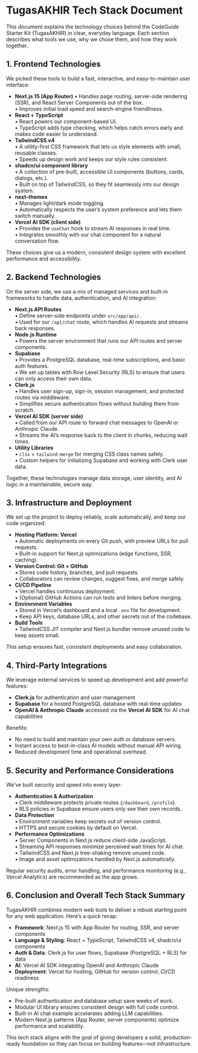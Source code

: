 # TugasAKHIR Tech Stack Document

This document explains the technology choices behind the CodeGuide Starter Kit (TugasAKHIR) in clear, everyday language. Each section describes what tools we use, why we chose them, and how they work together.

## 1. Frontend Technologies

We picked these tools to build a fast, interactive, and easy-to-maintain user interface:

- **Next.js 15 (App Router)**
  • Handles page routing, server-side rendering (SSR), and React Server Components out of the box.  
  • Improves initial load speed and search-engine friendliness.  
- **React + TypeScript**  
  • React powers our component-based UI.  
  • TypeScript adds type checking, which helps catch errors early and makes code easier to understand.  
- **TailwindCSS v4**  
  • A utility-first CSS framework that lets us style elements with small, reusable classes.  
  • Speeds up design work and keeps our style rules consistent.  
- **shadcn/ui component library**  
  • A collection of pre-built, accessible UI components (buttons, cards, dialogs, etc.).  
  • Built on top of TailwindCSS, so they fit seamlessly into our design system.  
- **next-themes**  
  • Manages light/dark mode toggling.  
  • Automatically respects the user’s system preference and lets them switch manually.  
- **Vercel AI SDK (client side)**  
  • Provides the `useChat` hook to stream AI responses in real time.  
  • Integrates smoothly with our chat component for a natural conversation flow.

These choices give us a modern, consistent design system with excellent performance and accessibility.

## 2. Backend Technologies

On the server side, we use a mix of managed services and built-in frameworks to handle data, authentication, and AI integration:

- **Next.js API Routes**  
  • Define server-side endpoints under `src/app/api/`.  
  • Used for our `/api/chat` route, which handles AI requests and streams back responses.  
- **Node.js Runtime**  
  • Powers the server environment that runs our API routes and server components.  
- **Supabase**  
  • Provides a PostgreSQL database, real-time subscriptions, and basic auth features.  
  • We set up tables with Row Level Security (RLS) to ensure that users can only access their own data.  
- **Clerk.js**  
  • Handles user sign-up, sign-in, session management, and protected routes via middleware.  
  • Simplifies secure authentication flows without building them from scratch.  
- **Vercel AI SDK (server side)**  
  • Called from our API route to forward chat messages to OpenAI or Anthropic Claude.  
  • Streams the AI’s response back to the client in chunks, reducing wait times.  
- **Utility Libraries**  
  • `clsx` + `tailwind-merge` for merging CSS class names safely.  
  • Custom helpers for initializing Supabase and working with Clerk user data.

Together, these technologies manage data storage, user identity, and AI logic in a maintainable, secure way.

## 3. Infrastructure and Deployment

We set up the project to deploy reliably, scale automatically, and keep our code organized:

- **Hosting Platform: Vercel**  
  • Automatic deployments on every Git push, with preview URLs for pull requests.  
  • Built-in support for Next.js optimizations (edge functions, SSR, caching).  
- **Version Control: Git + GitHub**  
  • Stores code history, branches, and pull requests.  
  • Collaborators can review changes, suggest fixes, and merge safely.  
- **CI/CD Pipeline**  
  • Vercel handles continuous deployment.  
  • (Optional) GitHub Actions can run tests and linters before merging.  
- **Environment Variables**  
  • Stored in Vercel’s dashboard and a local `.env` file for development.  
  • Keep API keys, database URLs, and other secrets out of the codebase.  
- **Build Tools**  
  • TailwindCSS JIT compiler and Next.js bundler remove unused code to keep assets small.  

This setup ensures fast, consistent deployments and easy collaboration.

## 4. Third-Party Integrations

We leverage external services to speed up development and add powerful features:

- **Clerk.js** for authentication and user management  
- **Supabase** for a hosted PostgreSQL database with real-time updates  
- **OpenAI & Anthropic Claude** accessed via the **Vercel AI SDK** for AI chat capabilities  

Benefits:

- No need to build and maintain your own auth or database servers.  
- Instant access to best-in-class AI models without manual API wiring.  
- Reduced development time and operational overhead.

## 5. Security and Performance Considerations

We’ve built security and speed into every layer:

- **Authentication & Authorization**  
  • Clerk middleware protects private routes (`/dashboard`, `/profile`).  
  • RLS policies in Supabase ensure users only see their own records.  
- **Data Protection**  
  • Environment variables keep secrets out of version control.  
  • HTTPS and secure cookies by default on Vercel.  
- **Performance Optimizations**  
  • Server Components in Next.js reduce client-side JavaScript.  
  • Streaming API responses minimize perceived wait times for AI chat.  
  • TailwindCSS and Next.js tree-shaking remove unused code.  
  • Image and asset optimizations handled by Next.js automatically.  

Regular security audits, error handling, and performance monitoring (e.g., Vercel Analytics) are recommended as the app grows.

## 6. Conclusion and Overall Tech Stack Summary

TugasAKHIR combines modern web tools to deliver a robust starting point for any web application. Here’s a quick recap:

- **Framework**: Next.js 15 with App Router for routing, SSR, and server components  
- **Language & Styling**: React + TypeScript, TailwindCSS v4, shadcn/ui components  
- **Auth & Data**: Clerk.js for user flows, Supabase (PostgreSQL + RLS) for data  
- **AI**: Vercel AI SDK integrating OpenAI and Anthropic Claude  
- **Deployment**: Vercel for hosting, GitHub for version control, CI/CD readiness  

Unique strengths:

- Pre-built authentication and database setup save weeks of work.  
- Modular UI library ensures consistent design with full code control.  
- Built-in AI chat example accelerates adding LLM capabilities.  
- Modern Next.js patterns (App Router, server components) optimize performance and scalability.

This tech stack aligns with the goal of giving developers a solid, production-ready foundation so they can focus on building features—not infrastructure.
